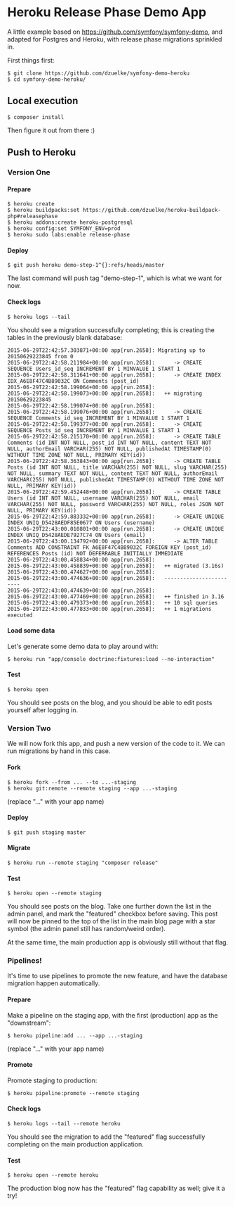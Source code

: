 # Heroku Release Phase Demo App

A little example based on https://github.com/symfony/symfony-demo, and adapted for Postgres and Heroku, with release phase migrations sprinkled in.

First things first:

    $ git clone https://github.com/dzuelke/symfony-demo-heroku
    $ cd symfony-demo-heroku/

## Local execution

    $ composer install

Then figure it out from there :)

## Push to Heroku

### Version One

#### Prepare

    $ heroku create
    $ heroku buildpacks:set https://github.com/dzuelke/heroku-buildpack-php#releasephase
    $ heroku addons:create heroku-postgresql
    $ heroku config:set SYMFONY_ENV=prod
    $ heroku sudo labs:enable release-phase

#### Deploy

    $ git push heroku demo-step-1^{}:refs/heads/master

The last command will push tag "demo-step-1", which is what we want for now.

#### Check logs

    $ heroku logs --tail

You should see a migration successfully completing; this is creating the tables in the previously blank database:

    2015-06-29T22:42:57.303871+00:00 app[run.2658]: Migrating up to 20150629223845 from 0
    2015-06-29T22:42:58.211984+00:00 app[run.2658]:      -> CREATE SEQUENCE Users_id_seq INCREMENT BY 1 MINVALUE 1 START 1
    2015-06-29T22:42:58.311641+00:00 app[run.2658]:      -> CREATE INDEX IDX_A6E8F47C4B89032C ON Comments (post_id)
    2015-06-29T22:42:58.199064+00:00 app[run.2658]: 
    2015-06-29T22:42:58.199073+00:00 app[run.2658]:   ++ migrating 20150629223845
    2015-06-29T22:42:58.199074+00:00 app[run.2658]: 
    2015-06-29T22:42:58.199076+00:00 app[run.2658]:      -> CREATE SEQUENCE Comments_id_seq INCREMENT BY 1 MINVALUE 1 START 1
    2015-06-29T22:42:58.199377+00:00 app[run.2658]:      -> CREATE SEQUENCE Posts_id_seq INCREMENT BY 1 MINVALUE 1 START 1
    2015-06-29T22:42:58.215170+00:00 app[run.2658]:      -> CREATE TABLE Comments (id INT NOT NULL, post_id INT NOT NULL, content TEXT NOT NULL, authorEmail VARCHAR(255) NOT NULL, publishedAt TIMESTAMP(0) WITHOUT TIME ZONE NOT NULL, PRIMARY KEY(id))
    2015-06-29T22:42:58.363843+00:00 app[run.2658]:      -> CREATE TABLE Posts (id INT NOT NULL, title VARCHAR(255) NOT NULL, slug VARCHAR(255) NOT NULL, summary TEXT NOT NULL, content TEXT NOT NULL, authorEmail VARCHAR(255) NOT NULL, publishedAt TIMESTAMP(0) WITHOUT TIME ZONE NOT NULL, PRIMARY KEY(id))
    2015-06-29T22:42:59.452448+00:00 app[run.2658]:      -> CREATE TABLE Users (id INT NOT NULL, username VARCHAR(255) NOT NULL, email VARCHAR(255) NOT NULL, password VARCHAR(255) NOT NULL, roles JSON NOT NULL, PRIMARY KEY(id))
    2015-06-29T22:42:59.883332+00:00 app[run.2658]:      -> CREATE UNIQUE INDEX UNIQ_D5428AEDF85E0677 ON Users (username)
    2015-06-29T22:43:00.010801+00:00 app[run.2658]:      -> CREATE UNIQUE INDEX UNIQ_D5428AEDE7927C74 ON Users (email)
    2015-06-29T22:43:00.134792+00:00 app[run.2658]:      -> ALTER TABLE Comments ADD CONSTRAINT FK_A6E8F47C4B89032C FOREIGN KEY (post_id) REFERENCES Posts (id) NOT DEFERRABLE INITIALLY IMMEDIATE
    2015-06-29T22:43:00.458834+00:00 app[run.2658]: 
    2015-06-29T22:43:00.458839+00:00 app[run.2658]:   ++ migrated (3.16s)
    2015-06-29T22:43:00.474627+00:00 app[run.2658]: 
    2015-06-29T22:43:00.474636+00:00 app[run.2658]:   ------------------------
    2015-06-29T22:43:00.474639+00:00 app[run.2658]: 
    2015-06-29T22:43:00.477469+00:00 app[run.2658]:   ++ finished in 3.16
    2015-06-29T22:43:00.479373+00:00 app[run.2658]:   ++ 10 sql queries
    2015-06-29T22:43:00.477833+00:00 app[run.2658]:   ++ 1 migrations executed

#### Load some data

Let's generate some demo data to play around with:

    $ heroku run "app/console doctrine:fixtures:load --no-interaction"

#### Test

    $ heroku open

You should see posts on the blog, and you should be able to edit posts yourself after logging in.

### Version Two

We will now fork this app, and push a new version of the code to it. We can run migrations by hand in this case.

#### Fork

    $ heroku fork --from ... --to ...-staging
    $ heroku git:remote --remote staging --app ...-staging

(replace "..." with your app name)

#### Deploy

    $ git push staging master

#### Migrate

    $ heroku run --remote staging "composer release"

#### Test

    $ heroku open --remote staging

You should see posts on the blog. Take one further down the list in the admin panel, and mark the "featured" checkbox before saving. This post will now be pinned to the top of the list in the main blog page with a star symbol (the admin panel still has random/weird order).

At the same time, the main production app is obviously still without that flag.

### Pipelines!

It's time to use pipelines to promote the new feature, and have the database migration happen automatically.

#### Prepare

Make a pipeline on the staging app, with the first (production) app as the "downstream":

    $ heroku pipeline:add ... --app ...-staging

(replace "..." with your app name)

#### Promote

Promote staging to production:

    $ heroku pipeline:promote --remote staging

#### Check logs

    $ heroku logs --tail --remote heroku

You should see the migration to add the "featured" flag successfully completing on the main production application.

#### Test

    $ heroku open --remote heroku

The production blog now has the "featured" flag capability as well; give it a try!